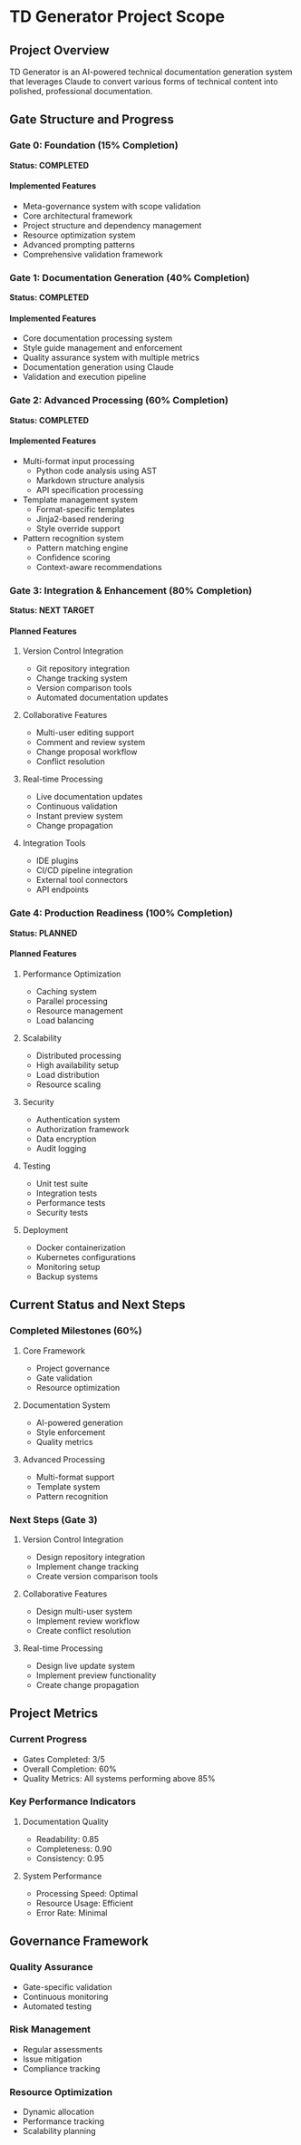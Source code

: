 # TD Generator Project Scope

## Project Overview
TD Generator is an AI-powered technical documentation generation system that leverages Claude to convert various forms of technical content into polished, professional documentation.

## Gate Structure and Progress

### Gate 0: Foundation (15% Completion)
**Status: COMPLETED**
#### Implemented Features
- Meta-governance system with scope validation
- Core architectural framework
- Project structure and dependency management
- Resource optimization system
- Advanced prompting patterns
- Comprehensive validation framework

### Gate 1: Documentation Generation (40% Completion)
**Status: COMPLETED**
#### Implemented Features
- Core documentation processing system
- Style guide management and enforcement
- Quality assurance system with multiple metrics
- Documentation generation using Claude
- Validation and execution pipeline

### Gate 2: Advanced Processing (60% Completion)
**Status: COMPLETED**
#### Implemented Features
- Multi-format input processing
  - Python code analysis using AST
  - Markdown structure analysis
  - API specification processing
- Template management system
  - Format-specific templates
  - Jinja2-based rendering
  - Style override support
- Pattern recognition system
  - Pattern matching engine
  - Confidence scoring
  - Context-aware recommendations

### Gate 3: Integration & Enhancement (80% Completion)
**Status: NEXT TARGET**
#### Planned Features
1. Version Control Integration
   - Git repository integration
   - Change tracking system
   - Version comparison tools
   - Automated documentation updates

2. Collaborative Features
   - Multi-user editing support
   - Comment and review system
   - Change proposal workflow
   - Conflict resolution

3. Real-time Processing
   - Live documentation updates
   - Continuous validation
   - Instant preview system
   - Change propagation

4. Integration Tools
   - IDE plugins
   - CI/CD pipeline integration
   - External tool connectors
   - API endpoints

### Gate 4: Production Readiness (100% Completion)
**Status: PLANNED**
#### Planned Features
1. Performance Optimization
   - Caching system
   - Parallel processing
   - Resource management
   - Load balancing

2. Scalability
   - Distributed processing
   - High availability setup
   - Load distribution
   - Resource scaling

3. Security
   - Authentication system
   - Authorization framework
   - Data encryption
   - Audit logging

4. Testing
   - Unit test suite
   - Integration tests
   - Performance tests
   - Security tests

5. Deployment
   - Docker containerization
   - Kubernetes configurations
   - Monitoring setup
   - Backup systems

## Current Status and Next Steps

### Completed Milestones (60%)
1. Core Framework 
   - Project governance
   - Gate validation
   - Resource optimization

2. Documentation System 
   - AI-powered generation
   - Style enforcement
   - Quality metrics

3. Advanced Processing 
   - Multi-format support
   - Template system
   - Pattern recognition

### Next Steps (Gate 3)
1. Version Control Integration
   - Design repository integration
   - Implement change tracking
   - Create version comparison tools

2. Collaborative Features
   - Design multi-user system
   - Implement review workflow
   - Create conflict resolution

3. Real-time Processing
   - Design live update system
   - Implement preview functionality
   - Create change propagation

## Project Metrics

### Current Progress
- Gates Completed: 3/5
- Overall Completion: 60%
- Quality Metrics: All systems performing above 85%

### Key Performance Indicators
1. Documentation Quality
   - Readability: 0.85
   - Completeness: 0.90
   - Consistency: 0.95

2. System Performance
   - Processing Speed: Optimal
   - Resource Usage: Efficient
   - Error Rate: Minimal

## Governance Framework

### Quality Assurance
- Gate-specific validation
- Continuous monitoring
- Automated testing

### Risk Management
- Regular assessments
- Issue mitigation
- Compliance tracking

### Resource Optimization
- Dynamic allocation
- Performance tracking
- Scalability planning
